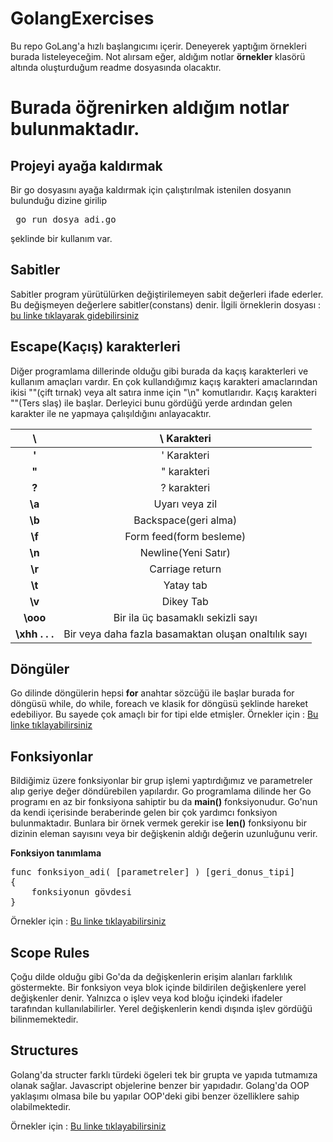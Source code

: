 # GolangExercises

Bu repo GoLang'a hızlı başlangıcımı içerir.
Deneyerek yaptığım örnekleri burada listeleyeceğim.
Not alırsam eğer, aldığım notlar **örnekler** klasörü altında oluşturduğum readme dosyasında olacaktır.

# Burada öğrenirken aldığım notlar bulunmaktadır.

## Projeyi ayağa kaldırmak

Bir go dosyasını ayağa kaldırmak için çalıştırılmak istenilen dosyanın bulunduğu dizine girilip <pre> go run dosya_adi.go </pre> şeklinde bir kullanım var.


## Sabitler

Sabitler program yürütülürken değiştirilemeyen sabit değerleri ifade ederler.
Bu değişmeyen değerlere sabitler(constans) denir.
İlgili örneklerin dosyası : [bu linke tıklayarak gidebilirsiniz](sabitler.go)

## Escape(Kaçış) karakterleri

Diğer programlama dillerinde olduğu gibi burada da kaçış karakterleri ve kullanım amaçları vardır. En çok kullandığımız kaçış karakteri amaclarından ikisi ""(çift tırnak) veya alt satıra inme için "\n" komutlarıdır. Kaçış karakteri "\"(Ters slaş) ile başlar. Derleyici bunu gördüğü yerde ardından gelen karakter ile ne yapmaya çalışıldığını anlayacaktır.

|     **\\**     |                      \ Karakteri                     |
|:--------------:|:----------------------------------------------------:|
|     **\'**     |                      ' Karakteri                     |
|     **\"**     |                      " karakteri                     |
|     **\?**     |                      ? karakteri                     |
|     **\a**     |                    Uyarı veya zil                    |
|     **\b**     |                 Backspace(geri alma)                 |
|     **\f**     |                Form feed(form besleme)               |
|     **\n**     |                  Newline(Yeni Satır)                 |
|     **\r**     |                    Carriage return                   |
|     **\t**     |                       Yatay tab                      |
|     **\v**     |                       Dikey Tab                      |
|    **\ooo**    |           Bir ila üç basamaklı sekizli sayı          |
| **\xhh . . .** | Bir veya daha fazla basamaktan oluşan onaltılık sayı |

## Döngüler

Go dilinde döngülerin hepsi **for** anahtar sözcüğü ile başlar burada for döngüsü while, do while, foreach ve klasik for döngüsü şeklinde hareket edebiliyor. Bu sayede çok amaçlı bir for tipi elde etmişler.
Örnekler için : [Bu linke tıklayabilirsiniz](loops.go)

## Fonksiyonlar

Bildiğimiz üzere fonksiyonlar bir grup işlemi yaptırdığımız ve parametreler alıp geriye değer döndürebilen yapılardır.
Go programlama dilinde her Go programı en az bir fonksiyona sahiptir bu da **main()** fonksiyonudur.
Go'nun da kendi içerisinde beraberinde gelen bir çok yardımcı fonksiyon bulunmaktadır. Bunlara bir örnek vermek gerekir ise **len()** fonksiyonu bir dizinin eleman sayısını veya bir değişkenin aldığı değerin uzunluğunu verir.

**Fonksiyon tanımlama**
<pre>
func fonksiyon_adi( [parametreler] ) [geri_donus_tipi]
{
    fonksiyonun gövdesi
}
</pre>

Örnekler için : [Bu linke tıklayabilirsiniz](functions.go)

## Scope Rules

Çoğu dilde olduğu gibi Go'da da değişkenlerin erişim alanları farklılık göstermekte.
Bir fonksiyon veya blok içinde bildirilen değişkenlere yerel değişkenler denir. Yalnızca o işlev veya kod bloğu içindeki ifadeler tarafından kullanılabilirler. Yerel değişkenlerin kendi dışında işlev gördüğü bilinmemektedir.

## Structures

Golang'da structer farklı türdeki ögeleri tek bir grupta ve yapıda tutmamıza olanak sağlar. Javascript objelerine benzer bir yapıdadır. Golang'da OOP yaklaşımı olmasa bile bu yapılar OOP'deki gibi benzer özelliklere sahip olabilmektedir.

Örnekler için : [Bu linke tıklayabilirsiniz](structures.go)